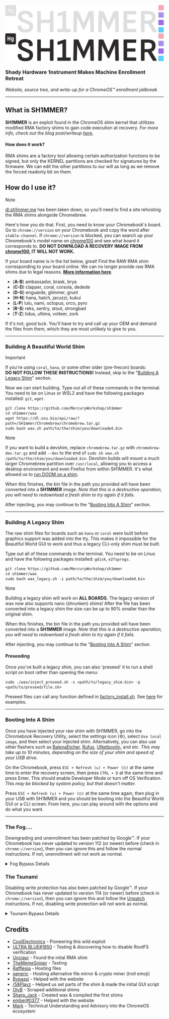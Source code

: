 ![SH1MMER (light)](/assets/sh1mmer_light_banner.png#gh-dark-mode-only)
![SH1MMER (dark)](/assets/sh1mmer_dark_banner.png#gh-light-mode-only)

### Shady Hardware 1nstrument Makes Machine Enrollment Retreat
_Website, source tree, and write-up for a ChromeOS™️ enrollment jailbreak_
***

## What is SH1MMER?

**SH1MMER** is an exploit found in the ChromeOS shim kernel that utilitzes modified RMA factory shims to gain code execution at recovery.
_For more info, check out the blog post/writeup [here](https://blog.coolelectronics.me/breaking-cros-2/)_.

#### How does it work?

RMA shims are a factory tool allowing certain authorization functions to be signed,
but only the KERNEL partitions are checked for signatures by the firmware.
We can edit the other partitions to our will as long as we remove the forced readonly bit on them.

## How do I use it?

> [!NOTE]
> [dl.sh1mmer.me](https://dl.sh1mmer.me) has been taken down, so you'll need to find a site rehosting the RMA shims alongside Chromebrew.

Here's how you do that.
First, you need to know your Chromebook's board. Go to `chrome://version` on your Chromebook and copy the word after `stable-channel`.
If `chrome://version` is blocked, you can search up your Chromebook's model name on [chrome100](https://chrome100.dev)
and see what board it corresponds to. **DO NOT DOWNLOAD A RECOVERY IMAGE FROM [chrome100](https://chrome100.dev), IT WILL NOT WORK.**

If your board name is in the list below, great! Find the RAW RMA shim corresponding to your board online.
We can no longer provide raw RMA shims due to legal reasons. [**More information here**](https://discord.gg/egWXwEDWKP).

- (**A-B**) ambassador, brask, brya
- (**C-D**) clapper, coral, corsola, dedede
- (**D-G**) enguarde, glimmer, grunt
- (**H-N**) hana, hatch, jacuzzi, kukui
- (**L-P**) lulu, nami, octopus, orco, pyro
- (**R-S**) reks, sentry, stout, strongbad
- (**T-Z**) tidus, ultima, volteer, zork

If it's not, good luck. You'll have to try and call up your OEM and demand the files from them, which they are most unlikely to give to you.

***

### Building A Beautiful World Shim

> [!IMPORTANT]
> If you're using `coral`, `hana`, or some other older (pre-frecon) boards: <br />
> **DO NOT FOLLOW THESE INSTRUCTIONS!** Instead, skip to the "[Building A Legacy Shim](#building-a-legacy-shim)" section.

Now we can start building. Type out all of these commands in the terminal. You need to be on Linux or WSL2 and have the following packages installed: `git`, `wget`.

```
git clone https://github.com/MercuryWorkshop/sh1mmer
cd sh1mmer/wax
wget https://dl.osu.bio/api/raw/?path=/SH1mmer/Chromebrew/chromebrew.tar.gz
sudo bash wax.sh path/to/the/shim/you/downloaded.bin
```

> [!NOTE]
> If you want to build a devshim, replace `chromebrew.tar.gz` with `chromebrew-dev.tar.gz` and add `--dev` to the end of `sudo sh wax.sh /path/to/the/shim/you/downloaded.bin`.
> Devshim builds will mount a much larger Chromebrew partition over `/usr/local`,
> allowing you to access a desktop environment and even Firefox from within SH1MMER.
> It's what allowed us to [run DOOM on a shim](https://github.com/CoolElectronics/blog/blob/master/src/content/blog/breaking/doom.jpg?raw=true).

When this finishes, the bin file in the path you provided will have been converted into a **SH1MMER** image.
*Note that this is a destructive operation, you will need to redownload a fresh shim to try again if it fails.*

After injecting, you may continue to the "[Booting Into A Shim](#booting-into-a-shim)" section.

***

### Building A Legacy Shim

The raw shim files for boards such as `hana` or `coral` were built before graphics support was added into the tty.
This makes it impossible for the Beautiful World GUI to work and thus a legacy CLI-only shim must be built.

Type out all of these commands in the terminal. You need to be on Linux and have the following packages installed: `gdisk`, `e2fsprogs`.

```
git clone https://github.com/MercuryWorkshop/sh1mmer
cd sh1mmer/wax
sudo bash wax_legacy.sh -i path/to/the/shim/you/downloaded.bin
```

> [!NOTE]
> Building a legacy shim will work on **ALL BOARDS.** The legacy version of wax now also supports nano (shrunken) shims!
> After the file has been converted into a legacy shim the size can be up to 90% smaller than the original shim.

When this finishes, the bin file in the path you provided will have been converted into a **SH1MMER** image.
*Note that this is a destructive operation, you will need to redownload a fresh shim to try again if it fails.*

After injecting, you may continue to the "[Booting Into A Shim](#booting-into-a-shim)" section.

#### Preseeding

Once you've built a legacy shim, you can also 'preseed' it to run a shell script on boot rather than opening the menu:
```shell
sudo ./wax/inject_preseed.sh -s <path/to/legacy_shim.bin> -p <path/to/preseed/file.sh>
```
Preseed files can call any function defined in [factory_install.sh](https://github.com/MercuryWorkshop/sh1mmer/blob/beautifulworld/wax/sh1mmer_legacy/root/noarch/usr/sbin/factory_install.sh). See [here](https://github.com/MercuryWorkshop/sh1mmer/tree/beautifulworld/wax/preseed/examples) for examples.


***

### Booting Into A Shim

Once you have injected your raw shim with SH1MMER, go into the Chromebook Recovery Utility, select the settings icon (⚙️), select `Use local image`, and then select your injected shim.
Alternatively, you can also use other flashers such as [BalenaEtcher](https://etcher.balena.io/), [Rufus](https://rufis.ie), [UNetbootin](https://unetbootin.github.io/), and etc.
*This may take up to 10 minutes, depending on the size of your shim and speed of your USB drive.*

On the Chromebook, press `ESC + Refresh (↻) + Power (⏻)` at the same time to enter the recovery screen, then press `CTRL + D` at the same time and press Enter.
This should enable Developer Mode or turn off OS Verification.
*This may be blocked by system policy, but that doesn't matter.*

Press `ESC + Refresh (↻) + Power (⏻)` at the same time again, then plug in your USB with SH1MMER and you should be booting into the Beautiful World GUI or a CLI screen.
From here, you can play around with the options and do what you want.

***


### The Fog....

Downgrading and unenrollment has been patched by Google™️.
If your Chromebook has never updated to version 112 (or newer) before (check in `chrome://version`),
then you can ignore this and follow the normal instructions. If not, unenrollment will not work as normal.

<details>
    <summary>Fog Bypass Details</b></summary>

If your Chromebook is on version 112 or 113, unenrollment is still possible if you're willing to [disable hardware write protection]("https://mrchromebox.tech/#devices).
On most devices, this will require you to take off the back of the Chromebook and unplug the battery, or jump two pins.
Further instructions are on [the website](https://sh1mmer.me/#fog).

#### "Unenrolling" with Write Protection

If you aren't willing to take apart your Chromebook to unenroll, you can use an affiliated project,
[E-Halcyon](https://fog.gay) to boot into an unenrolled environment temporarily.
This will bypass both issues of The Fog and The Tsunami, however further caveats are listed on the website.

</details>

### The Tsunami

Disabling write protection has also been patched by Google™️.
If your Chromebook has never updated to version 114 (or newer) before (check in `chrome://version`),
then you can ignore this and follow the [Unpatch](https://sh1mmer.me/#fog:~:text=v111) instructions. If not, disabling 
write protection will not work as normal.

<details>
    <summary>Tsunami Bypass Details</b></summary>

If your Chromebook is on version 114 or newer,
unenrollment is still possible by [bridging two pins on the firmware chip](https://blog.osu.bio/blog/the-tsunami#bypassing-instructions).
On most devices, this will require you to take off the back of the Chromebook and then use a piece of tinfoil, wire, or other conductive material to bridge the two pins.
This bypass is **not recommended** as you risk permanently bricking the Chromebook, please use [E-Halcyon](https://fog.gay) instead.

</details>

## Credits

- [CoolElectronics](https://discord.com/users/696392247205298207) - Pioneering this wild exploit
- [ULTRA BLUE#1850](https://discord.com/users/904487572301021265) - Testing & discovering how to disable RootFS verification
- [Unciaur](https://discord.com/users/465682780320301077) - Found the inital RMA shim
- [TheMemeSniper](https://discord.com/users/391271835901362198) - Testing
- [Rafflesia](https://discord.com/users/247349845298249728) - Hosting files
- [generic](https://discord.com/users/1052016750486638613) - Hosting alternative file mirror & crypto miner (troll emoji)
- [Bypassi](https://discord.com/users/904829646145720340) - Helped with the website
- [r58Playz](https://discord.com/users/803355425835188224) - Helped us set parts of the shim & made the initial GUI script
- [OlyB](https://discord.com/users/476169716998733834) - Scraped additional shims
- [Sharp_Jack](https://discord.com/users/1006048734708240434) - Created wax & compiled the first shims
- [ember#0377](https://discord.com/users/858866662869958668) - Helped with the website
- [Mark](https://discord.com/users/661272282903347201) - Technical Understanding and Advisory into the ChromeOS ecosystem
